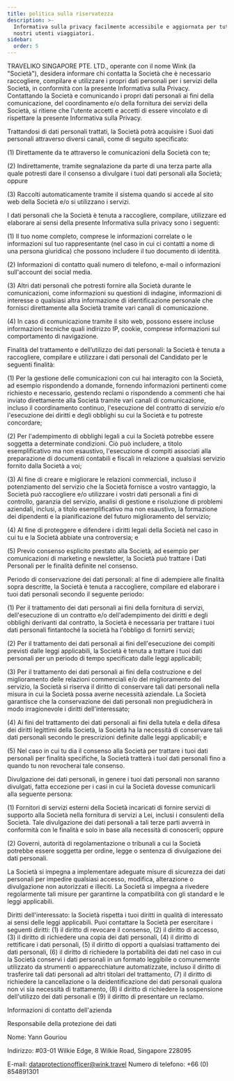 ```yaml
---
title: politica sulla riservatezza
description: >-
  Informativa sulla privacy facilmente accessibile e aggiornata per tutti i
  nostri utenti viaggiatori.
sidebar:
  order: 5
---
```

TRAVELIKO SINGAPORE PTE. LTD., operante con il nome Wink (la "Società"), desidera informare chi contatta la Società che è necessario raccogliere, compilare e utilizzare i propri dati personali per i servizi della Società, in conformità con la presente Informativa sulla Privacy. Contattando la Società e comunicando i propri dati personali ai fini della comunicazione, del coordinamento e/o della fornitura dei servizi della Società, si ritiene che l'utente accetti e accetti di essere vincolato e di rispettare la presente Informativa sulla Privacy.

Trattandosi di dati personali trattati, la Società potrà acquisire i Suoi dati personali attraverso diversi canali, come di seguito specificato:

(1) Direttamente da te attraverso le comunicazioni della Società con te;

(2) Indirettamente, tramite segnalazione da parte di una terza parte alla quale potresti dare il consenso a divulgare i tuoi dati personali alla Società; oppure

(3) Raccolti automaticamente tramite il sistema quando si accede al sito web della Società e/o si utilizzano i servizi.

I dati personali che la Società è tenuta a raccogliere, compilare, utilizzare ed elaborare ai sensi della presente Informativa sulla privacy sono i seguenti:

(1) Il tuo nome completo, comprese le informazioni correlate o le informazioni sul tuo rappresentante (nel caso in cui ci contatti a nome di una persona giuridica) che possono includere il tuo documento di identità.

(2) Informazioni di contatto quali numero di telefono, e-mail o informazioni sull'account dei social media.

(3) Altri dati personali che potresti fornire alla Società durante le comunicazioni, come informazioni su questioni di indagine, informazioni di interesse o qualsiasi altra informazione di identificazione personale che fornisci direttamente alla Società tramite vari canali di comunicazione.

(4) In caso di comunicazione tramite il sito web, possono essere incluse informazioni tecniche quali indirizzo IP, cookie, comprese informazioni sul comportamento di navigazione.

Finalità del trattamento e dell’utilizzo dei dati personali: la Società è tenuta a raccogliere, compilare e utilizzare i dati personali del Candidato per le seguenti finalità:

(1) Per la gestione delle comunicazioni con cui hai interagito con la Società, ad esempio rispondendo a domande, fornendo informazioni pertinenti come richiesto e necessario, gestendo reclami o rispondendo a commenti che hai inviato direttamente alla Società tramite vari canali di comunicazione, incluso il coordinamento continuo, l'esecuzione del contratto di servizio e/o l'esecuzione dei diritti e degli obblighi su cui la Società e tu potreste concordare;

(2) Per l'adempimento di obblighi legali a cui la Società potrebbe essere soggetta a determinate condizioni. Ciò può includere, a titolo esemplificativo ma non esaustivo, l'esecuzione di compiti associati alla preparazione di documenti contabili e fiscali in relazione a qualsiasi servizio fornito dalla Società a voi;

(3) Al fine di creare e migliorare le relazioni commerciali, incluso il potenziamento del servizio che la Società fornisce a vostro vantaggio, la Società può raccogliere e/o utilizzare i vostri dati personali a fini di controllo, garanzia del servizio, analisi di gestione e risoluzione di problemi aziendali, inclusi, a titolo esemplificativo ma non esaustivo, la formazione dei dipendenti e la pianificazione del futuro miglioramento del servizio;

(4) Al fine di proteggere e difendere i diritti legali della Società nel caso in cui tu e la Società abbiate una controversia; e

(5) Previo consenso esplicito prestato alla Società, ad esempio per comunicazioni di marketing e newsletter, la Società può trattare i Dati Personali per le finalità definite nel consenso.

Periodo di conservazione dei dati personali: al fine di adempiere alle finalità sopra descritte, la Società è tenuta a raccogliere, compilare ed elaborare i tuoi dati personali secondo il seguente periodo:

(1) Per il trattamento dei dati personali ai fini della fornitura di servizi, dell'esecuzione di un contratto e/o dell'adempimento dei diritti e degli obblighi derivanti dal contratto, la Società è necessaria per trattare i tuoi dati personali fintantoché la società ha l'obbligo di fornirti servizi;

(2) Per il trattamento dei dati personali ai fini dell'esecuzione dei compiti previsti dalle leggi applicabili, la Società è tenuta a trattare i tuoi dati personali per un periodo di tempo specificato dalle leggi applicabili;

(3) Per il trattamento dei dati personali ai fini della costruzione e del miglioramento delle relazioni commerciali e/o del miglioramento del servizio, la Società si riserva il diritto di conservare tali dati personali nella misura in cui la Società possa averne necessità aziendale. La Società garantisce che la conservazione dei dati personali non pregiudicherà in modo irragionevole i diritti dell'interessato;

(4) Ai fini del trattamento dei dati personali ai fini della tutela e della difesa dei diritti legittimi della Società, la Società ha la necessità di conservare tali dati personali secondo le prescrizioni definite dalle leggi applicabili; e

(5) Nel caso in cui tu dia il consenso alla Società per trattare i tuoi dati personali per finalità specifiche, la Società tratterà i tuoi dati personali fino a quando tu non revocherai tale consenso.

Divulgazione dei dati personali, in genere i tuoi dati personali non saranno divulgati, fatta eccezione per i casi in cui la Società dovesse comunicarli alla seguente persona:

(1) Fornitori di servizi esterni della Società incaricati di fornire servizi di supporto alla Società nella fornitura di servizi a Lei, inclusi i consulenti della Società. Tale divulgazione dei dati personali a tali terze parti avverrà in conformità con le finalità e solo in base alla necessità di conoscerli; oppure

(2) Governi, autorità di regolamentazione o tribunali a cui la Società potrebbe essere soggetta per ordine, legge o sentenza di divulgazione dei dati personali.

La Società si impegna a implementare adeguate misure di sicurezza dei dati personali per impedire qualsiasi accesso, modifica, alterazione o divulgazione non autorizzati e illeciti. La Società si impegna a rivedere regolarmente tali misure per garantirne la compatibilità con gli standard e le leggi applicabili.

Diritti dell'interessato: la Società rispetta i tuoi diritti in qualità di interessato ai sensi delle leggi applicabili. Puoi contattare la Società per esercitare i seguenti diritti: (1) il diritto di revocare il consenso, (2) il diritto di accesso, (3) il diritto di richiedere una copia dei dati personali, (4) il diritto di rettificare i dati personali, (5) il diritto di opporti a qualsiasi trattamento dei dati personali, (6) il diritto di richiedere la portabilità dei dati nel caso in cui la Società conservi i dati personali in un formato leggibile o comunemente utilizzato da strumenti o apparecchiature automatizzate, incluso il diritto di trasferire tali dati personali ad altri titolari del trattamento, (7) il diritto di richiedere la cancellazione o la deidentificazione dei dati personali qualora non vi sia necessità di trattamento, (8) il diritto di richiedere la sospensione dell'utilizzo dei dati personali e (9) il diritto di presentare un reclamo.

Informazioni di contatto dell'azienda

Responsabile della protezione dei dati

Nome: Yann Gouriou

Indirizzo: #03-01 Wilkie Edge, 8 Wilkie Road, Singapore 228095

E-mail: dataprotectionofficer@wink.travel
Numero di telefono: +66 (0) 854891301

